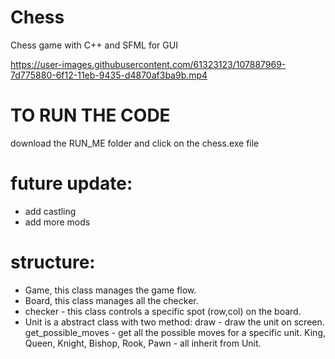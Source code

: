 # Chess
Chess game with C++ and SFML for GUI

https://user-images.githubusercontent.com/61323123/107887969-7d775880-6f12-11eb-9435-d4870af3ba9b.mp4


# TO RUN THE CODE
download the RUN_ME folder and click on the chess.exe file


# future update:
- add castling
- add more mods


# structure:
- Game, this class manages the game flow.
- Board, this class manages all the checker.
- checker - this class controls a specific spot (row,col) on the board.
- Unit is a abstract class with two method:
      draw -  draw the unit on screen.
      get_possible_moves - get all the possible moves for a specific unit.
      King, Queen, Knight, Bishop, Rook, Pawn - all inherit from Unit.
      
  

  
